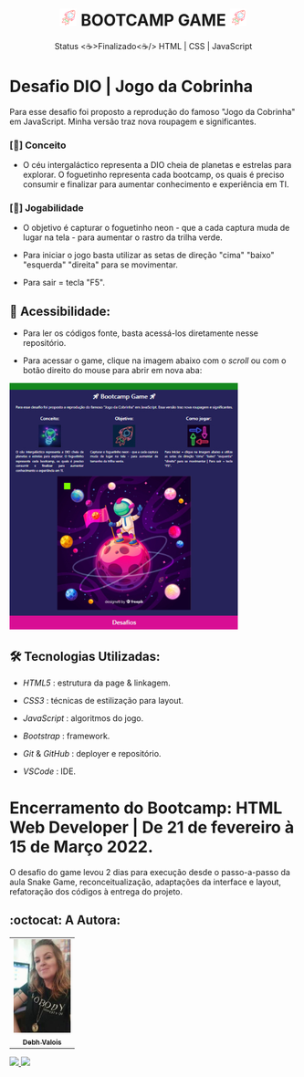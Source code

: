 <h1 align="center">
  <img alt="Foguetinho" title="Bootcamp Game" src="./img/imageTarget.png"/>
  BOOTCAMP GAME
  <img alt="Foguetinho" title="Bootcamp Game" src="./img/imageTarget.png"/>
</h1>

<p align="center"> Status <☕>Finalizado<☕/> HTML | CSS | JavaScript </p>

# Desafio DIO | Jogo da Cobrinha

Para esse desafio foi proposto a reprodução do famoso "Jogo da Cobrinha" em JavaScript. Minha versão traz nova roupagem e significantes.

### [🚀] Conceito

- O céu intergaláctico representa a DIO cheia de planetas e estrelas para explorar. O foguetinho representa cada bootcamp, os quais é preciso consumir e finalizar para aumentar conhecimento e experiência em TI.

### [🚀] Jogabilidade

- O objetivo é capturar o foguetinho neon - que a cada captura muda de lugar na tela - para aumentar o rastro da trilha verde.

- Para iniciar o jogo basta utilizar as setas de direção "cima" "baixo" "esquerda" "direita" para se movimentar.
- Para sair = tecla "F5".


## 📁 Acessibilidade:

- Para ler os códigos fonte, basta acessá-los diretamente nesse repositório.     

- Para acessar o game, clique na imagem abaixo com o *scroll* ou com o botão direito do mouse para abrir em nova aba:

<a href="https://debhvalois.github.io/desafioDioBootcampGame/" alt="Bootcamp HTML Web Developer" target="_blank" >
  <img src="./img/img-readme.jpg" width="400px">
</a>


## :hammer_and_wrench: Tecnologias Utilizadas:

- *HTML5* : estrutura da page & linkagem.

- *CSS3* : técnicas de estilização para layout.

- *JavaScript* : algoritmos do jogo.

- *Bootstrap* : framework.

- *Git* & *GitHub* : deployer e repositório.

- *VSCode* : IDE. 

# Encerramento do Bootcamp: HTML Web Developer | De 21 de fevereiro à 15 de Março 2022.

O desafio do game levou 2 dias para execução desde o passo-a-passo da aula Snake Game, reconceitualização, adaptações da interface e layout, refatoração dos códigos à entrega do projeto.

## :octocat: A Autora: 

<table>
  <tr>
    <td align="center">
      <a href="#">
        <img src="./img/autora.jpeg" width="100px" alt="Retrato"/><br>
        <sub>
          <b>Debh Valois</b>
        </sub>
      </a>
    </td>
  </tr>
</table>

<a href="https://www.linkedin.com/in/debhvaloispsy/" alt="LinkedIn" target="_blank">
<img src="https://img.shields.io/badge/LinkedIn-%230077B5.svg?&style=flat-square&logo=linkedin&logoColor=white">
</a>

<a href="https://wa.me/message/ONHPRA62USWYK1" alt="WhatsApp" target="_blank">
<img src="https://img.shields.io/badge/-WhatsApp-25d366?style=flat-square&labelColor=25d366&logo=whatsapp&logoColor=white&link=https://wa.me/5584981430120"/>
</a>
